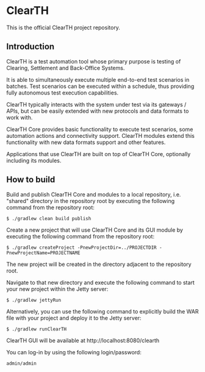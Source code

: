 ClearTH
==========

This is the official ClearTH project repository.

## Introduction

ClearTH is a test automation tool whose primary purpose is testing of Clearing, Settlement and Back-Office Systems.

It is able to simultaneously execute multiple end-to-end test scenarios in batches. Test scenarios can be executed within a schedule, thus providing fully autonomous test execution capabilities.

ClearTH typically interacts with the system under test via its gateways / APIs, but can be easily extended with new protocols and data formats to work with.

ClearTH Core provides basic functionality to execute test scenarios, some automation actions and connectivity support. ClearTH modules extend this functionality with new data formats support and other features.

Applications that use ClearTH are built on top of ClearTH Core, optionally including its modules.


## How to build

Build and publish ClearTH Core and modules to a local repository, i.e. "shared" directory in the repository root by executing the following command from the repository root:
```
$ ./gradlew clean build publish
```

Create a new project that will use ClearTH Core and its GUI module by executing the following command from the repository root:
```
$ ./gradlew createProject -PnewProjectDir=../PROJECTDIR -PnewProjectName=PROJECTNAME
```

The new project will be created in the directory adjacent to the repository root.

Navigate to that new directory and execute the following command to start your new project within the Jetty server:
```
$ ./gradlew jettyRun
```

Alternatively, you can use the following command to explicitly build the WAR file with your project and deploy it to the Jetty server:
```
$ ./gradlew runClearTH
```

ClearTH GUI will be available at http://localhost:8080/clearth

You can log-in by using the following login/password:
```
admin/admin
```